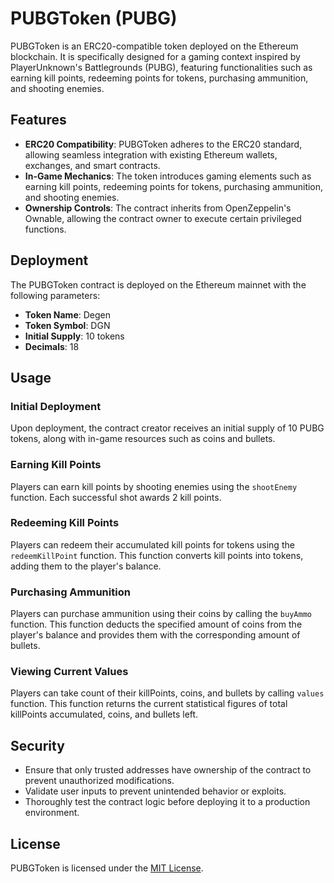 # PUBGToken (PUBG)

PUBGToken is an ERC20-compatible token deployed on the Ethereum blockchain. It is specifically designed for a gaming context inspired by PlayerUnknown's Battlegrounds (PUBG), featuring functionalities such as earning kill points, redeeming points for tokens, purchasing ammunition, and shooting enemies.

## Features

- **ERC20 Compatibility**: PUBGToken adheres to the ERC20 standard, allowing seamless integration with existing Ethereum wallets, exchanges, and smart contracts.
- **In-Game Mechanics**: The token introduces gaming elements such as earning kill points, redeeming points for tokens, purchasing ammunition, and shooting enemies.
- **Ownership Controls**: The contract inherits from OpenZeppelin's Ownable, allowing the contract owner to execute certain privileged functions.

## Deployment

The PUBGToken contract is deployed on the Ethereum mainnet with the following parameters:

- **Token Name**: Degen
- **Token Symbol**: DGN
- **Initial Supply**: 10 tokens
- **Decimals**: 18

## Usage

### Initial Deployment

Upon deployment, the contract creator receives an initial supply of 10 PUBG tokens, along with in-game resources such as coins and bullets.

### Earning Kill Points

Players can earn kill points by shooting enemies using the `shootEnemy` function. Each successful shot awards 2 kill points.

### Redeeming Kill Points

Players can redeem their accumulated kill points for tokens using the `redeemKillPoint` function. This function converts kill points into tokens, adding them to the player's balance.

### Purchasing Ammunition

Players can purchase ammunition using their coins by calling the `buyAmmo` function. This function deducts the specified amount of coins from the player's balance and provides them with the corresponding amount of bullets.

### Viewing Current Values

Players can take count of their killPoints, coins, and bullets by calling `values` function. This function returns the current statistical figures of total killPoints accumulated, coins, and bullets left.

## Security

- Ensure that only trusted addresses have ownership of the contract to prevent unauthorized modifications.
- Validate user inputs to prevent unintended behavior or exploits.
- Thoroughly test the contract logic before deploying it to a production environment.

## License

PUBGToken is licensed under the [MIT License](LICENSE).
